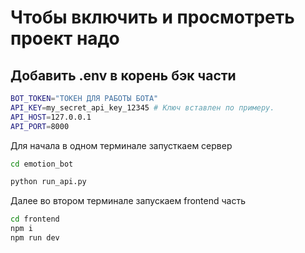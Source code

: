 # Чтобы включить  и просмотреть проект надо
## Добавить .env в корень бэк части
``` bash
BOT_TOKEN="ТОКЕН ДЛЯ РАБОТЫ БОТА"
API_KEY=my_secret_api_key_12345 # Ключ вставлен по примеру. 
API_HOST=127.0.0.1
API_PORT=8000
```
Для начала в одном терминале запусткаем сервер
```bash
cd emotion_bot

python run_api.py
```
Далее во втором терминале запускаем frontend часть
```bash
cd frontend
npm i
npm run dev
